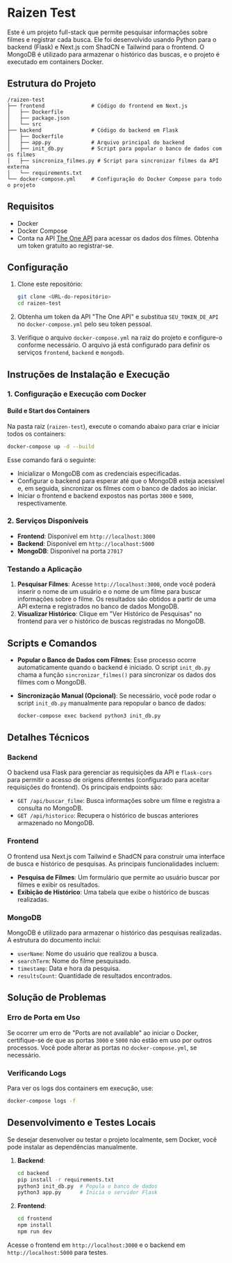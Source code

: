 
# Raizen Test

Este é um projeto full-stack que permite pesquisar informações sobre filmes e registrar cada busca. Ele foi desenvolvido usando Python para o backend (Flask) e Next.js com ShadCN e Tailwind para o frontend. O MongoDB é utilizado para armazenar o histórico das buscas, e o projeto é executado em containers Docker.

## Estrutura do Projeto

```
/raizen-test
├── frontend               # Código do frontend em Next.js
│   ├── Dockerfile
│   ├── package.json
│   └── src
├── backend                # Código do backend em Flask
│   ├── Dockerfile
│   ├── app.py             # Arquivo principal do backend
│   ├── init_db.py         # Script para popular o banco de dados com os filmes
│   ├── sincroniza_filmes.py # Script para sincronizar filmes da API externa
│   └── requirements.txt
└── docker-compose.yml     # Configuração do Docker Compose para todo o projeto
```

## Requisitos

- Docker
- Docker Compose
- Conta na API [The One API](https://the-one-api.dev) para acessar os dados dos filmes. Obtenha um token gratuito ao registrar-se.

## Configuração

1. Clone este repositório:

   ```bash
   git clone <URL-do-repositório>
   cd raizen-test
   ```

2. Obtenha um token da API "The One API" e substitua `SEU_TOKEN_DE_API` no `docker-compose.yml` pelo seu token pessoal.

3. Verifique o arquivo `docker-compose.yml` na raiz do projeto e configure-o conforme necessário. O arquivo já está configurado para definir os serviços `frontend`, `backend` e `mongodb`.

## Instruções de Instalação e Execução

### 1. Configuração e Execução com Docker

#### Build e Start dos Containers

Na pasta raiz (`raizen-test`), execute o comando abaixo para criar e iniciar todos os containers:

```bash
docker-compose up -d --build
```

Esse comando fará o seguinte:

- Inicializar o MongoDB com as credenciais especificadas.
- Configurar o backend para esperar até que o MongoDB esteja acessível e, em seguida, sincronizar os filmes com o banco de dados ao iniciar.
- Iniciar o frontend e backend expostos nas portas `3000` e `5000`, respectivamente.

### 2. Serviços Disponíveis

- **Frontend**: Disponível em `http://localhost:3000`
- **Backend**: Disponível em `http://localhost:5000`
- **MongoDB**: Disponível na porta `27017`

### Testando a Aplicação

1. **Pesquisar Filmes**: Acesse `http://localhost:3000`, onde você poderá inserir o nome de um usuário e o nome de um filme para buscar informações sobre o filme. Os resultados são obtidos a partir de uma API externa e registrados no banco de dados MongoDB.
2. **Visualizar Histórico**: Clique em "Ver Histórico de Pesquisas" no frontend para ver o histórico de buscas registradas no MongoDB.

## Scripts e Comandos

- **Popular o Banco de Dados com Filmes**: Esse processo ocorre automaticamente quando o backend é iniciado. O script `init_db.py` chama a função `sincronizar_filmes()` para sincronizar os dados dos filmes com o MongoDB.
- **Sincronização Manual (Opcional)**: Se necessário, você pode rodar o script `init_db.py` manualmente para repopular o banco de dados:

  ```bash
  docker-compose exec backend python3 init_db.py
  ```

## Detalhes Técnicos

### Backend

O backend usa Flask para gerenciar as requisições da API e `flask-cors` para permitir o acesso de origens diferentes (configurado para aceitar requisições do frontend). Os principais endpoints são:

- `GET /api/buscar_filme`: Busca informações sobre um filme e registra a consulta no MongoDB.
- `GET /api/historico`: Recupera o histórico de buscas anteriores armazenado no MongoDB.

### Frontend

O frontend usa Next.js com Tailwind e ShadCN para construir uma interface de busca e histórico de pesquisas. As principais funcionalidades incluem:

- **Pesquisa de Filmes**: Um formulário que permite ao usuário buscar por filmes e exibir os resultados.
- **Exibição de Histórico**: Uma tabela que exibe o histórico de buscas realizadas.

### MongoDB

MongoDB é utilizado para armazenar o histórico das pesquisas realizadas. A estrutura do documento inclui:

- `userName`: Nome do usuário que realizou a busca.
- `searchTerm`: Nome do filme pesquisado.
- `timestamp`: Data e hora da pesquisa.
- `resultsCount`: Quantidade de resultados encontrados.

## Solução de Problemas

### Erro de Porta em Uso

Se ocorrer um erro de "Ports are not available" ao iniciar o Docker, certifique-se de que as portas `3000` e `5000` não estão em uso por outros processos. Você pode alterar as portas no `docker-compose.yml`, se necessário.

### Verificando Logs

Para ver os logs dos containers em execução, use:

```bash
docker-compose logs -f
```

## Desenvolvimento e Testes Locais

Se desejar desenvolver ou testar o projeto localmente, sem Docker, você pode instalar as dependências manualmente.

1. **Backend**:

   ```bash
   cd backend
   pip install -r requirements.txt
   python3 init_db.py  # Popula o banco de dados
   python3 app.py      # Inicia o servidor Flask
   ```

2. **Frontend**:

   ```bash
   cd frontend
   npm install
   npm run dev
   ```

Acesse o frontend em `http://localhost:3000` e o backend em `http://localhost:5000` para testes.

